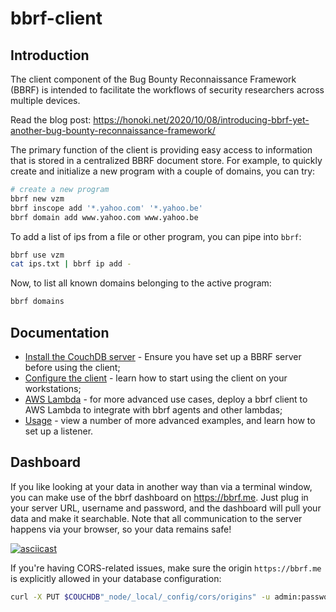 # bbrf-client

## Introduction

The client component of the Bug Bounty Reconnaissance Framework (BBRF) is intended to facilitate the workflows of security researchers across multiple devices.

Read the blog post: https://honoki.net/2020/10/08/introducing-bbrf-yet-another-bug-bounty-reconnaissance-framework/

The primary function of the client is providing easy access to information that is stored in a centralized BBRF document store. For example, to quickly create and initialize a new program with a couple of domains, you can try:

```bash
# create a new program
bbrf new vzm
bbrf inscope add '*.yahoo.com' '*.yahoo.be'
bbrf domain add www.yahoo.com www.yahoo.be
```

To add a list of ips from a file or other program, you can pipe into `bbrf`:

```bash
bbrf use vzm
cat ips.txt | bbrf ip add -
```

Now, to list all known domains belonging to the active program:

```bash
bbrf domains
```


## Documentation

 * [Install the CouchDB server](https://github.com/honoki/bbrf-server) - Ensure you have set up a BBRF server before using the client;
 * [Configure the client](docs/client.md) - learn how to start using the client on your workstations;
 * [AWS Lambda](docs/aws-lambda.md) - for more advanced use cases, deploy a bbrf client to AWS Lambda to integrate with bbrf agents and other lambdas;
 * [Usage](docs/usage.md) - view a number of more advanced examples, and learn how to set up a listener.
 
## Dashboard

If you like looking at your data in another way than via a terminal window, you can make use of the bbrf dashboard on https://bbrf.me. Just plug in your server URL, username and password, and the dashboard will pull your data and make it searchable. Note that all communication to the server happens via your browser, so your data remains safe!

[![asciicast](docs/bbrf-dashboard.gif)](https://bbrf.me/)

If you're having CORS-related issues, make sure the origin `https://bbrf.me` is explicitly allowed in your database configuration:

```bash
curl -X PUT $COUCHDB"_node/_local/_config/cors/origins" -u admin:password -d '"https://bbrf.me"'
```
